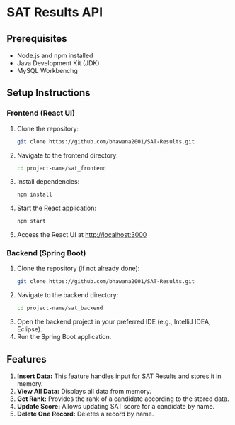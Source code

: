 # SAT Results API

## Prerequisites
- Node.js and npm installed
- Java Development Kit (JDK)
- MySQL Workbenchg

## Setup Instructions

### Frontend (React UI)
1. Clone the repository:
    ```bash
    git clone https://github.com/bhawana2001/SAT-Results.git
    ```
2. Navigate to the frontend directory:
    ```bash
    cd project-name/sat_frontend
    ```
3. Install dependencies:
    ```bash
    npm install
    ```
4. Start the React application:
    ```bash
    npm start
    ```
5. Access the React UI at [http://localhost:3000](http://localhost:3000)

### Backend (Spring Boot)
1. Clone the repository (if not already done):
    ```bash
    git clone https://github.com/bhawana2001/SAT-Results.git
    ```
2. Navigate to the backend directory:
    ```bash
    cd project-name/sat_backend
    ```
3. Open the backend project in your preferred IDE (e.g., IntelliJ IDEA, Eclipse).
4. Run the Spring Boot application.

## Features
1. **Insert Data:** This feature handles input for SAT Results and stores it in memory.
2. **View All Data:** Displays all data from memory.
3. **Get Rank:** Provides the rank of a candidate according to the stored data.
4. **Update Score:** Allows updating SAT score for a candidate by name.
5. **Delete One Record:** Deletes a record by name.
